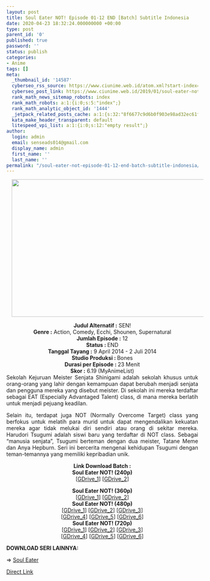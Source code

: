 ```yaml
---
layout: post
title: Soul Eater NOT! Episode 01-12 END [Batch] Subtitle Indonesia
date: 2020-04-23 18:32:24.000000000 +00:00
type: post
parent_id: '0'
published: true
password: ''
status: publish
categories:
- Anime
tags: []
meta:
  _thumbnail_id: '14587'
  cyberseo_rss_source: https://www.ciunime.web.id/atom.xml?start-index=601&max-results=150
  cyberseo_post_link: https://www.ciunime.web.id/2019/01/soul-eater-not-episode-01-12-end-batch.html
  rank_math_news_sitemap_robots: index
  rank_math_robots: a:1:{i:0;s:5:"index";}
  rank_math_analytic_object_id: '1444'
  _jetpack_related_posts_cache: a:1:{s:32:"8f6677c9d6b0f903e98ad32ec61f8deb";a:2:{s:7:"expires";i:1663151265;s:7:"payload";a:0:{}}}
  kata_make_header_transparent: default
  litespeed_vpi_list: a:1:{i:0;s:12:"empty result";}
author:
  login: admin
  email: senseads014@gmail.com
  display_name: admin
  first_name: ''
  last_name: ''
permalink: "/soul-eater-not-episode-01-12-end-batch-subtitle-indonesia/"
---
```

<div class="separator" style="clear: both; text-align: center;"><a href="https://4.bp.blogspot.com/-fzvlD_hdJ6I/XD640Xs5_GI/AAAAAAAAHj0/4-5B0qebNn4K74jxm-v3PM2wlHMJs8d3QCLcBGAs/s1600/Soul%2BEater%2BNOT%2521.jpg" imageanchor="1" style="margin-left: 1em; margin-right: 1em;"><img border="0" data-original-height="720" data-original-width="1280" height="360" src="{{ site.baseurl }}/assets/2020/04/Soul%2BEater%2BNOT%2521.jpg" width="640" /></a></div>
<p>
<div style="text-align: center;"><b>Judul</b><b><b> Alternatif</b> :</b> SEN!</div>
<div style="text-align: center;"><b><b>Genre :</b></b> <b></b>Action, Comedy, Ecchi, Shounen, Supernatural</div>
<div style="text-align: center;"><b>Jumlah Episode :</b> 12<br /><b>Status :&nbsp;</b>END<br /><b>Tanggal Tayang :</b> 9 April 2014 - 2 Juli 2014<br /><b>Studio Produksi : </b>Bones<br /><b>Durasi per Episode :&nbsp;</b>23 Menit</div>
<div style="text-align: center;"><b>Skor :</b> 6.19 (MyAnimeList)</div>
<div style="text-align: center;"></div>
<div style="text-align: justify;">Sekolah Kejuruan Meister Senjata Shinigami adalah sekolah khusus untuk orang-orang yang lahir dengan kemampuan dapat berubah menjadi senjata dan pengguna mereka yang disebut meister. Di sekolah ini mereka terdaftar sebagai EAT (Especially Advantaged Talent) class, di mana mereka berlatih untuk menjadi pejuang keadilan.</p>
<p>Selain itu, terdapat juga NOT (Normally Overcome Target) class yang berfokus untuk melatih para murid untuk dapat mengendalikan kekuatan mereka agar tidak melukai diri sendiri atau orang di sekitar mereka. Harudori Tsugumi adalah siswi baru yang terdaftar di NOT class. Sebagai “manusia senjata”, Tsugumi berteman dengan dua meister, Tatane Meme dan Anya Hepburn. Seri ini bercerita mengenai kehidupan Tsugumi dengan teman-temannya yang memiliki kepribadian unik.</p></div>
<div style="text-align: justify;"></div>
<div style="text-align: justify;"></div>
<div style="text-align: center;"><b>Link Download Batch :</b></div>
<div style="text-align: center;">
<div style="text-align: center;"><b>Soul Eater NOT! (240p)</b></div>
<div style="text-align: center;">[<a href="https://drive.google.com/uc?id=1uPW3sQhLrgvzsGJVQgrfKo2-M1M_Cnjv" target="_blank" rel="noopener">GDrive_1</a>] [<a href="https://drive.google.com/uc?id=1IuB1ocmBKdzo4znPoOkP-MB2ytDSIb0E" target="_blank" rel="noopener">GDrive_2</a>]</p>
</div>
</div>
<div style="text-align: center;"><b>Soul Eater NOT! (360p)</b></div>
<div style="text-align: center;">[<a href="https://drive.google.com/uc?id=1LQZ-UxU1TVvr_aDbgADXILQ1FrQQ0Lvv" target="_blank" rel="noopener">GDrive_1</a>] [<a href="https://drive.google.com/uc?id=1YbWNYU9C41Yz_Wilk5KoJpu9XeJzFbkw" target="_blank" rel="noopener">GDrive_2</a>]</div>
<div style="text-align: center;"></div>
<div style="text-align: center;"><b>Soul Eater NOT! (480p)</b><br />[<a href="https://drive.google.com/uc?id=1E29pkhy18R4Q9OMtw-J2zOyGd1Q0ZuMa" target="_blank" rel="noopener">GDrive_1</a>] [<a href="https://drive.google.com/uc?id=12Fh0WYb7Oz0YWlMYkwUMXZHJUHamGuAL" target="_blank" rel="noopener">GDrive_2</a>] [<a href="https://drive.google.com/uc?id=15Uk4RVr5w0fIdHL8v96DcULe-OYwz4n5" target="_blank" rel="noopener">GDrive_3</a>]<br />[<a href="https://drive.google.com/uc?id=1Zci01tqcX2gUHD-O3keLB6fbqbl3dMlO" target="_blank" rel="noopener">GDrive_4</a>] [<a href="https://drive.google.com/uc?id=10URxGjnTPa1sFd7w3m3arZKPZMLIPTeT" target="_blank" rel="noopener">GDrive_5</a>] [<a href="https://drive.google.com/uc?id=1EffhVV5sKbhkweB3b6v-GG136y8r1zvs" target="_blank" rel="noopener">GDrive_6</a>]</div>
<div style="text-align: center;"><b>Soul Eater NOT! (720p)</b><br />[<a href="https://drive.google.com/uc?id=1A6h25GQQ4RWHcu6YPxtGEfNwBzFtuPhu" target="_blank" rel="noopener">GDrive_1</a>] [<a href="https://drive.google.com/uc?id=1kkY-KTIUO1sAuceRi_4_2Cy6hR6wJ_3e" target="_blank" rel="noopener">GDrive_2</a>] [<a href="https://drive.google.com/uc?id=1I1J1f4m9fC0nEsrzW2SVRYWt4GLy_36z" target="_blank" rel="noopener">GDrive_3</a>]<br />[<a href="https://drive.google.com/uc?id=1K6y1Gm3WFE8BZ9Orkpsu_RnKABs8DeuN" target="_blank" rel="noopener">GDrive_4</a>] [<a href="https://drive.google.com/uc?id=1dSNZxLPjdcqAH6rf-iztCSEIuYVlrKrN" target="_blank" rel="noopener">GDrive_5</a>] [<a href="https://drive.google.com/uc?id=1D9W31bMpJeB7GX0hKBw-qHHBp0L4E7n1" target="_blank" rel="noopener">GDrive_6</a>]
<div style="text-align: left;">
<p><b>DOWNLOAD SERI LAINNYA:</b></p>
<p>=&gt;&nbsp;<a href="https://www.ciunime.web.id/2019/01/soul-eater-episode-01-51-end-batch.html" target="_blank" rel="noopener">Soul Eater</a></p>
</div>
</div>
<link rel="stylesheet" href="https://cdnjs.cloudflare.com/ajax/libs/font-awesome/4.7.0/css/font-awesome.min.css" />
<div class="divbtn"> <a href="https://handymansurrender.com/fihup8buzv?key=94550f7ce39444073321dde3b8782f97" class="btn"><i class="fa fa-download"></i> Direct Link</a> </div>
